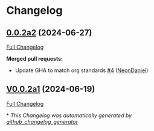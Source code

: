 # Changelog

## [0.0.2a2](https://github.com/OpenVoiceOS/ovos-vad-plugin-silero/tree/0.0.2a2) (2024-06-27)

[Full Changelog](https://github.com/OpenVoiceOS/ovos-vad-plugin-silero/compare/V0.0.2a1...0.0.2a2)

**Merged pull requests:**

- Update GHA to match org standards [\#4](https://github.com/OpenVoiceOS/ovos-vad-plugin-silero/pull/4) ([NeonDaniel](https://github.com/NeonDaniel))

## [V0.0.2a1](https://github.com/OpenVoiceOS/ovos-vad-plugin-silero/tree/V0.0.2a1) (2024-06-19)

[Full Changelog](https://github.com/OpenVoiceOS/ovos-vad-plugin-silero/compare/V0.0.1...V0.0.2a1)



\* *This Changelog was automatically generated by [github_changelog_generator](https://github.com/github-changelog-generator/github-changelog-generator)*

